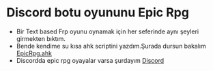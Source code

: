 # Discord botu oyununu Epic Rpg
- Bir Text based Frp oyunu oynamak için her seferinde aynı şeyleri girmekten bıktım.
- Bende kendime su kısa ahk scriptini yazdım.Şurada dursun bakalım [EpicRpg.ahk](src="Epic-Rpg/EpicRpg.ahk" )
- Discordda epic rpg oyayalar varsa şurdayım [Discord](https://discord.gg/CX3eZmX )
